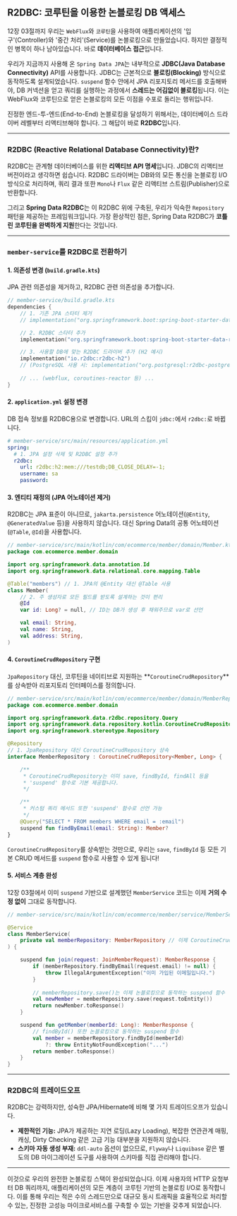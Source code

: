 ## R2DBC: 코루틴을 이용한 논블로킹 DB 액세스

12장 03절까지 우리는 `WebFlux`와 `코루틴`을 사용하여 애플리케이션의 '입구'(Controller)와 '중간 처리'(Service)를 논블로킹으로 만들었습니다. 하지만 결정적인 병목이 하나 남아있습니다. 바로 **데이터베이스 접근**입니다.

우리가 지금까지 사용해 온 `Spring Data JPA`는 내부적으로 **JDBC(Java Database Connectivity)** API를 사용합니다. JDBC는 근본적으로 **블로킹(Blocking)** 방식으로 동작하도록 설계되었습니다. `suspend` 함수 안에서 JPA 리포지토리 메서드를 호출해봐야, DB 커넥션을 얻고 쿼리를 실행하는 과정에서 **스레드는 어김없이 블로킹**됩니다. 이는 WebFlux와 코루틴으로 얻은 논블로킹의 모든 이점을 수포로 돌리는 행위입니다.

진정한 엔드-투-엔드(End-to-End) 논블로킹을 달성하기 위해서는, 데이터베이스 드라이버 레벨부터 리액티브해야 합니다. 그 해답이 바로 **R2DBC**입니다.

-----

### R2DBC (Reactive Relational Database Connectivity)란?

R2DBC는 관계형 데이터베이스를 위한 **리액티브 API 명세**입니다. JDBC의 리액티브 버전이라고 생각하면 쉽습니다. R2DBC 드라이버는 DB와의 모든 통신을 논블로킹 I/O 방식으로 처리하며, 쿼리 결과 또한 `Mono`나 `Flux` 같은 리액티브 스트림(Publisher)으로 반환합니다.

그리고 **Spring Data R2DBC**는 이 R2DBC 위에 구축된, 우리가 익숙한 `Repository` 패턴을 제공하는 프레임워크입니다. 가장 환상적인 점은, Spring Data R2DBC가 **코틀린 코루틴을 완벽하게 지원**한다는 것입니다.

-----

### `member-service`를 R2DBC로 전환하기

#### 1\. 의존성 변경 (`build.gradle.kts`)

JPA 관련 의존성을 제거하고, R2DBC 관련 의존성을 추가합니다.

```kotlin
// member-service/build.gradle.kts
dependencies {
    // 1. 기존 JPA 스타터 제거
    // implementation("org.springframework.boot:spring-boot-starter-data-jpa")

    // 2. R2DBC 스타터 추가
    implementation("org.springframework.boot:spring-boot-starter-data-r2dbc")

    // 3. 사용할 DB에 맞는 R2DBC 드라이버 추가 (H2 예시)
    implementation("io.r2dbc:r2dbc-h2")
    // (PostgreSQL 사용 시: implementation("org.postgresql:r2dbc-postgresql"))
    
    // ... (webflux, coroutines-reactor 등) ...
}
```

#### 2\. `application.yml` 설정 변경

DB 접속 정보를 R2DBC용으로 변경합니다. URL의 스킴이 `jdbc:`에서 `r2dbc:`로 바뀝니다.

```yaml
# member-service/src/main/resources/application.yml
spring:
  # 1. JPA 설정 삭제 및 R2DBC 설정 추가
  r2dbc:
    url: r2dbc:h2:mem:///testdb;DB_CLOSE_DELAY=-1;
    username: sa
    password:
```

#### 3\. 엔티티 재정의 (JPA 어노테이션 제거)

R2DBC는 JPA 표준이 아니므로, `jakarta.persistence` 어노테이션(`@Entity`, `@GeneratedValue` 등)을 사용하지 않습니다. 대신 Spring Data의 공통 어노테이션(`@Table`, `@Id`)을 사용합니다.

```kotlin
// member-service/src/main/kotlin/com/ecommerce/member/domain/Member.kt
package com.ecommerce.member.domain

import org.springframework.data.annotation.Id
import org.springframework.data.relational.core.mapping.Table

@Table("members") // 1. JPA의 @Entity 대신 @Table 사용
class Member(
    // 2. 주 생성자로 모든 필드를 받도록 설계하는 것이 편리
    @Id
    var id: Long? = null, // ID는 DB가 생성 후 채워주므로 var로 선언

    val email: String,
    val name: String,
    val address: String,
)
```

#### 4\. `CoroutineCrudRepository` 구현

`JpaRepository` 대신, 코루틴을 네이티브로 지원하는 \*\*`CoroutineCrudRepository`\*\*를 상속받아 리포지토리 인터페이스를 정의합니다.

```kotlin
// member-service/src/main/kotlin/com/ecommerce/member/domain/MemberRepository.kt
package com.ecommerce.member.domain

import org.springframework.data.r2dbc.repository.Query
import org.springframework.data.repository.kotlin.CoroutineCrudRepository
import org.springframework.stereotype.Repository

@Repository
// 1. JpaRepository 대신 CoroutineCrudRepository 상속
interface MemberRepository : CoroutineCrudRepository<Member, Long> {

    /**
     * CoroutineCrudRepository는 이미 save, findById, findAll 등을
     * 'suspend' 함수로 기본 제공합니다.
     */

    /**
     * 커스텀 쿼리 메서드 또한 'suspend' 함수로 선언 가능
     */
    @Query("SELECT * FROM members WHERE email = :email")
    suspend fun findByEmail(email: String): Member?
}
```

`CoroutineCrudRepository`를 상속받는 것만으로, 우리는 `save`, `findById` 등 모든 기본 CRUD 메서드를 `suspend` 함수로 사용할 수 있게 됩니다\!

#### 5\. 서비스 계층 완성

12장 03절에서 이미 `suspend` 기반으로 설계했던 `MemberService` 코드는 이제 **거의 수정 없이** 그대로 동작합니다.

```kotlin
// member-service/src/main/kotlin/com/ecommerce/member/service/MemberService.kt

@Service
class MemberService(
    private val memberRepository: MemberRepository // 이제 CoroutineCrudRepository 구현체
) {

    suspend fun join(request: JoinMemberRequest): MemberResponse {
        if (memberRepository.findByEmail(request.email) != null) {
            throw IllegalArgumentException("이미 가입된 이메일입니다.")
        }
        
        // memberRepository.save()는 이제 논블로킹으로 동작하는 suspend 함수
        val newMember = memberRepository.save(request.toEntity())
        return newMember.toResponse()
    }

    suspend fun getMember(memberId: Long): MemberResponse {
        // findById() 또한 논블로킹으로 동작하는 suspend 함수
        val member = memberRepository.findById(memberId)
            ?: throw EntityNotFoundException("...")
        return member.toResponse()
    }
}
```

-----

### R2DBC의 트레이드오프

R2DBC는 강력하지만, 성숙한 JPA/Hibernate에 비해 몇 가지 트레이드오프가 있습니다.

  * **제한적인 기능:** JPA가 제공하는 지연 로딩(Lazy Loading), 복잡한 연관관계 매핑, 캐싱, Dirty Checking 같은 고급 기능 대부분을 지원하지 않습니다.
  * **스키마 자동 생성 부재:** `ddl-auto` 옵션이 없으므로, `Flyway`나 `Liquibase` 같은 별도의 DB 마이그레이션 도구를 사용하여 스키마를 직접 관리해야 합니다.

-----

이것으로 우리의 완전한 논블로킹 스택이 완성되었습니다. 이제 사용자의 HTTP 요청부터 DB 쿼리까지, 애플리케이션의 모든 계층이 코루틴 기반의 논블로킹 I/O로 동작합니다. 이를 통해 우리는 적은 수의 스레드만으로 대규모 동시 트래픽을 효율적으로 처리할 수 있는, 진정한 고성능 마이크로서비스를 구축할 수 있는 기반을 갖추게 되었습니다.